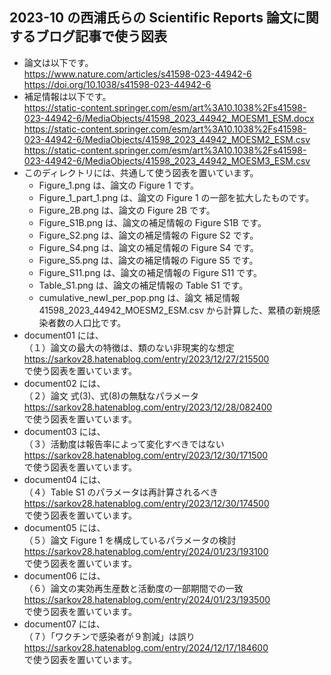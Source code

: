 ## 2023-10 の西浦氏らの Scientific Reports 論文に関するブログ記事で使う図表
- 論文は以下です。<br>
  https://www.nature.com/articles/s41598-023-44942-6<br>
  https://doi.org/10.1038/s41598-023-44942-6
- 補足情報は以下です。<br>
  https://static-content.springer.com/esm/art%3A10.1038%2Fs41598-023-44942-6/MediaObjects/41598_2023_44942_MOESM1_ESM.docx<br>
  https://static-content.springer.com/esm/art%3A10.1038%2Fs41598-023-44942-6/MediaObjects/41598_2023_44942_MOESM2_ESM.csv<br>
  https://static-content.springer.com/esm/art%3A10.1038%2Fs41598-023-44942-6/MediaObjects/41598_2023_44942_MOESM3_ESM.csv
- このディレクトリには、共通して使う図表を置いています。
  - Figure_1.png は、論文の Figure 1 です。
  - Figure_1_part_1.png は、論文の Figure 1 の一部を拡大したものです。
  - Figure_2B.png は、論文の Figure 2B です。
  - Figure_S1B.png は、論文の補足情報の Figure S1B です。
  - Figure_S2.png は、論文の補足情報の Figure S2 です。
  - Figure_S4.png は、論文の補足情報の Figure S4 です。
  - Figure_S5.png は、論文の補足情報の Figure S5 です。
  - Figure_S11.png は、論文の補足情報の Figure S11 です。
  - Table_S1.png は、論文の補足情報の Table S1 です。
  - cumulative_newI_per_pop.png は、論文 補足情報 41598_2023_44942_MOESM2_ESM.csv から計算した、累積の新規感染者数の人口比です。
- document01 には、<br>
  （１）論文の最大の特徴は、類のない非現実的な想定<br>
  https://sarkov28.hatenablog.com/entry/2023/12/27/215500<br>
  で使う図表を置いています。
- document02 には、<br>
  （２）論文 式(3)、式(8)の無駄なパラメータ<br>
  https://sarkov28.hatenablog.com/entry/2023/12/28/082400<br>
  で使う図表を置いています。
- document03 には、<br>
  （３）活動度は報告率によって変化すべきではない<br>
  https://sarkov28.hatenablog.com/entry/2023/12/30/171500<br>
  で使う図表を置いています。
- document04 には、<br>
  （４）Table S1 のパラメータは再計算されるべき<br>
  https://sarkov28.hatenablog.com/entry/2023/12/30/174500<br>
  で使う図表を置いています。
- document05 には、<br>
  （５）論文 Figure 1 を構成しているパラメータの検討<br>
  https://sarkov28.hatenablog.com/entry/2024/01/23/193100<br>
  で使う図表を置いています。
- document06 には、<br>
  （６）論文の実効再生産数と活動度の一部期間での一致<br>
  https://sarkov28.hatenablog.com/entry/2024/01/23/193500<br>
  で使う図表を置いています。
- document07 には、<br>
  （７）「ワクチンで感染者が９割減」は誤り<br>
  https://sarkov28.hatenablog.com/entry/2024/12/17/184600<br>
  で使う図表を置いています。
